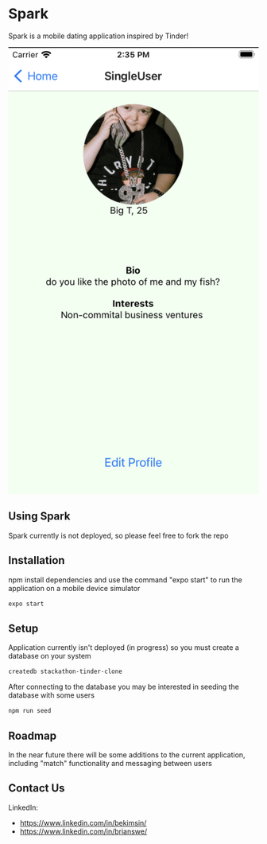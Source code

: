 # Spark

Spark is a mobile dating application inspired by Tinder!

![Alt text](/public/profile.png?raw=true "User Profile")


## Using Spark

Spark currently is not deployed, so please feel free to fork the repo

## Installation 

npm install dependencies and use the command "expo start" to run the application on a mobile device simulator

```bash
expo start
```
## Setup

Application currently isn't deployed (in progress) so you must create a database on your system

```bash
createdb stackathon-tinder-clone
```

After connecting to the database you may be interested in seeding the database with some users

```bash
npm run seed
```

## Roadmap

In the near future there will be some additions to the current application, including "match" functionality and messaging between users

## Contact Us

LinkedIn: 
- https://www.linkedin.com/in/bekimsin/
- https://www.linkedin.com/in/brianswe/
